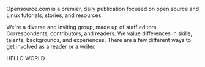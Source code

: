 Opensource.com is a premier, daily publication focused on open source
and Linux tutorials, stories, and resources.

We're a diverse and inviting group, made up of staff editors,
Correspondents, contributors, and readers. We value differences in
skills, talents, backgrounds, and experiences. There are a few different
ways to get involved as a reader or a writer.

HELLO WORLD
